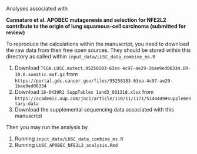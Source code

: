Analyses associated with 

**Cannataro et al. APOBEC mutagenesis and selection for NFE2L2 contribute to the origin of lung squamous-cell carcinoma (submitted for review)**

To reproduce the calculations within the manuscript, you need to download the raw data from their free open sources. They should be stored within this directory as called within `input_data/LUSC_data_combine_ms.R`

1. Download `TCGA.LUSC.mutect.95258183-63ea-4c97-ae29-1bae9ed06334.DR-10.0.somatic.maf.gz` from `https://portal.gdc.cancer.gov/files/95258183-63ea-4c97-ae29-1bae9ed06334`
2. Download `18-0439R1 SuppTables 1and3_081318.xlsx` from `https://academic.oup.com/jnci/article/110/11/1171/5144449#supplementary-data`
3. Download the supplemental sequencing data associated with this manuscript 

Then you may run the analysis by

1. Running `input_data/LUSC_data_combine_ms.R`
2. Running `LUSC_APOBEC_NFE2L2_analysis.Rmd` 



